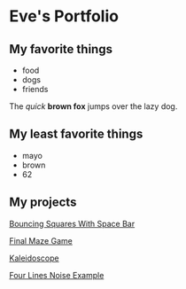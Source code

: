# Eve's Portfolio

## My favorite things

* food
* dogs
* friends

The _quick_ __brown fox__ jumps over the lazy dog.

## My least favorite things

* mayo
* brown
* 62


## My projects

[Bouncing Squares With Space Bar](Bouncing_Squares_with_Space_Bar/index.md)

[Final Maze Game](Final_Maze_Game/index.md)

[Kaleidoscope](Kaleidoscope/index.md)

[Four Lines Noise Example](Four_Lines_Noise_Example/index.md)

